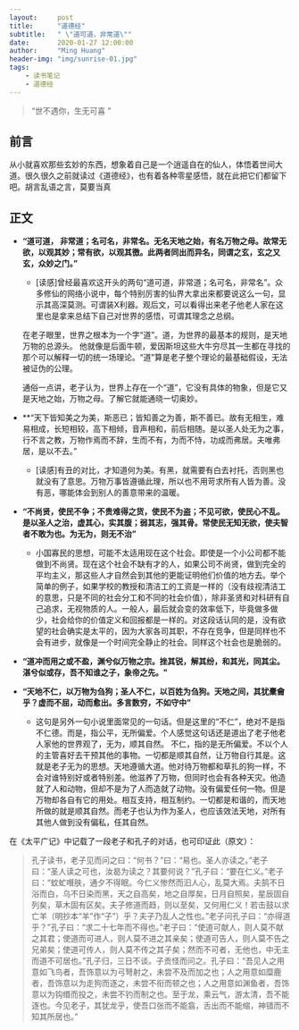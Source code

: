 ```yaml
---
layout:     post
title:      "道德经"
subtitle:   " \"道可道，非常道\""
date:       2020-01-27 12:00:00
author:     "Ming Huang"
header-img: "img/sunrise-01.jpg"
tags:
    - 读书笔记
    - 道德经
---
```


> “世不遇你，生无可喜 ”

## 前言

从小就喜欢那些玄妙的东西，想象着自己是一个逍遥自在的仙人，体悟着世间大道。很久很久之前就读过《道德经》，也有着各种零星感悟，就在此把它们都留下吧。胡言乱语之言，莫要当真

## 正文

- **“道可道， 非常道；名可名，非常名。无名天地之始，有名万物之母。故常无欲，以观其妙；常有欲，以观其徼。此两者同出而异名，同谓之玄，玄之又玄，众妙之门。”**

  - [读感]曾经最喜欢这开头的两句“道可道，非常道；名可名，非常名”。众多修仙的网络小说中，每个特别厉害的仙界大拿出来都要说这么一句，显示其高深莫测。可谓装X利器。观后文，可以看得出来老子他老人家在这里也是拿来总结下自己对世界的感悟，可谓其理念之总纲。

  在老子眼里，世界之根本为一个字“道”。道，为世界的最基本的规则，是天地万物的总源头。
  他就像是后面牛顿，爱因斯坦这些大牛穷尽其一生都在寻找的那个可以解释一切的统一场理论。“道”算是老子整个理论的最基础假设，无法被证伪的公理。

  通俗一点讲，老子认为，世界上存在一个“道”，它没有具体的物象，但是它又是天地之始，万物之母。了解它就能通晓一切奥妙。

- **“天下皆知美之为美，斯恶已；皆知善之为善，斯不善已。故有无相生，难易相成，长短相较，高下相倾，音声相和，前后相随。是以圣人处无为之事，行不言之教，万物作焉而不辞，生而不有，为而不恃，功成而弗居。夫唯弗居，是以不去。”
 
  - [读感]有丑的对比，才知道何为美。有黑，就需要有白去衬托，否则黑也就没有了意思。万物万事皆遵循此理，所以也不用苛求所有人皆为善。没有恶，哪能体会到别人的善意带来的温暖。

- **“不尚贤，使民不争；不贵难得之货，使民不为盗；不见可欲，使民心不乱。是以圣人之治，虚其心，实其腹；弱其志，强其骨。常使民无知无欲，使夫智者不敢为也。为无为，则无不治”**
  
  - 小国寡民的思想，可能不太适用现在这个社会。即使是一个小公司都不能做到不尚贤。现在这个社会不缺有才的人，如果公司不尚贤，做到完全的平均主义，那这些人才自然会到其他的更能证明他们价值的地方去。举个简单的例子，如果学校的教授和清洁工的工资是一样的（没有歧视清洁工的意思，只是不同的社会分工和不同的社会价值），除非圣贤和对科研有自己追求，无视物质的人。一般人，最后就会变的效率低下，毕竟做多做少，社会给你的价值定义和回报都是一样的。对这段话认同的是，没有欲望的社会确实是太平的，因为大家各司其职，不存在竞争，但是同样也不会有进步，就像是一个时间完全静止的社会。同样这个社会也是脆弱的。

- **“道冲而用之或不盈，渊兮似万物之宗。挫其锐，解其纷，和其光，同其尘。湛兮似或存，吾不知谁之子，象帝之先。"**

- **“天地不仁，以万物为刍狗；圣人不仁，以百姓为刍狗。天地之间，其犹橐龠乎？虚而不屈，动而愈出。多言数穷，不如守中”**
 
  - 这句是另外一句小说里面常见的一句话。但是这里的“不仁”，绝对不是指不仁德。而是，指公平，无所偏爱。个人感觉这句话还是道出了老子他老人家他的世界观了，无为，顺其自然。
不仁，指的是无所偏爱。不以个人的主管喜好去干预其他的事物。一切都是顺其自然，让万物自行其是。这就是老子无为的思想。天地遵循大道。他对待万物都和草扎的狗一样，不会对谁特别好或者特别差。他滋养了万物，但同时也会有各种天灾。他造就了人和动物，但却不是为了人而造就了动物。没有偏爱任何一物。但是万物却各自有它的用处。相互支持，相互制约。一切都是和谐的，而天地所做的就是顺其自然。而老子也认为作为圣人，也应该效法天地，对所有其他人做到没有偏私，任其自然。

在《太平广记》中记载了一段老子和孔子的对话，也可印证此（原文）：
> 孔子读书，老子见而问之曰：“何书？”曰：“易也。圣人亦读之。”老子曰：“圣人读之可也，汝曷为读之？其要何说？”孔子曰：“要在仁义。”老子曰：“蚊虻噆肤，通夕不得眠。今仁义惨然而汩人心，乱莫大焉。夫鹄不日浴而白，乌不日染而黑，天之自高矣，地之自厚矣，日月自照矣，星辰固自列矣，草木固有区矣。夫子修道而趋，则以至矣，又何用仁义！若击鼓以求亡羊（明抄本“羊”作“子”）乎？夫子乃乱人之性也。”老子问孔子曰：“亦得道乎？”孔子曰：“求二十七年而不得也。”老子曰：“使道可献人，则人莫不献之其君；使道而可进人，则人莫不进之其亲矣；使道可告人，则人莫不告之兄弟矣；使道可传人，则人莫不传之其子矣；然而不可者，无他也，中无主而道不可居也。”孔子归，三日不谈。子贡怪而问之。孔子曰：“吾见人之用意如飞鸟者，吾饰意以为弓弩射之，未尝不及而加之也；人之用意如糜鹿者，吾饰意以为走狗而逐之，未尝不衔而顿之也；人之用意如渊鱼者，吾饰意以为钩缗而投之，未尝不钓而制之也。至于龙，乘云气，游太清，吾不能逐也。今见老子，其犹龙乎，使吾口张而不能翕，舌出而不能缩，神错而不知其所居也。”

